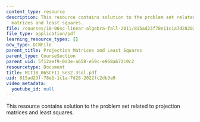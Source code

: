 ```yaml
---
content_type: resource
description: This resource contains solution to the problem set related to projection
  matrices and least squares.
file: /courses/18-06sc-linear-algebra-fall-2011/815ad23f78e11c1a7d282022fc2db3a9_MIT18_06SCF11_Ses2.3sol.pdf
file_type: application/pdf
learning_resource_types: []
ocw_type: OCWFile
parent_title: Projection Matrices and Least Squares
parent_type: CourseSection
parent_uid: 5f12aef9-0a3e-a658-e59c-e968a672c0c2
resourcetype: Document
title: MIT18_06SCF11_Ses2.3sol.pdf
uid: 815ad23f-78e1-1c1a-7d28-2022fc2db3a9
video_metadata:
  youtube_id: null
---
```

This resource contains solution to the problem set related to projection matrices and least squares.

